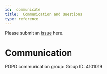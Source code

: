 ```yaml
---
id:  communicate
title:  Communication and Questions
type: reference
---
```


Please submit an [issue](https://github.com/torchpipe/torchpipe/-/issues) here.

# Communication
POPO communication group: Group ID: 4101019